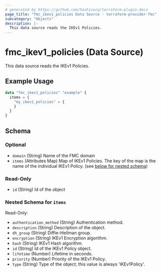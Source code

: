 ```yaml
---
# generated by https://github.com/hashicorp/terraform-plugin-docs
page_title: "fmc_ikev1_policies Data Source - terraform-provider-fmc"
subcategory: "Objects"
description: |-
  This data source reads the IKEv1 Policies.
---
```


# fmc_ikev1_policies (Data Source)

This data source reads the IKEv1 Policies.

## Example Usage

```terraform
data "fmc_ikev1_policies" "example" {
  items = {
    "my_ikev1_policies" = {
    }
  }
}
```

<!-- schema generated by tfplugindocs -->
## Schema

### Optional

- `domain` (String) Name of the FMC domain
- `items` (Attributes Map) Map of IKEv1 Policies. The key of the map is the name of the individual IKEv1 Policy. (see [below for nested schema](#nestedatt--items))

### Read-Only

- `id` (String) Id of the object

<a id="nestedatt--items"></a>
### Nested Schema for `items`

Read-Only:

- `authentication_method` (String) Authentication method.
- `description` (String) Description of the object.
- `dh_group` (String) Diffie-Hellman group.
- `encryption` (String) IKEv1 Encryption algorithm.
- `hash` (String) IKEv1 Hash algorithm.
- `id` (String) Id of the IKEv1 Policy object.
- `lifetime` (Number) Lifetime in seconds.
- `priority` (Number) Priority of the IKEv1 Policy.
- `type` (String) Type of the object; this value is always 'IKEv1Policy'.
